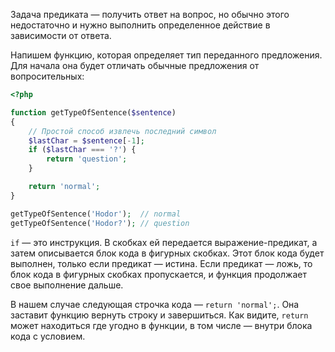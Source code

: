 Задача предиката — получить ответ на вопрос, но обычно этого недостаточно и нужно выполнить определенное действие в зависимости от ответа.

Напишем функцию, которая определяет тип переданного предложения. Для начала она будет отличать обычные предложения от вопросительных:

```php
<?php

function getTypeOfSentence($sentence)
{
    // Простой способ извлечь последний символ
    $lastChar = $sentence[-1];
    if ($lastChar === '?') {
        return 'question';
    }

    return 'normal';
}

getTypeOfSentence('Hodor');  // normal
getTypeOfSentence('Hodor?'); // question
```

`if` — это инструкция. В скобках ей передается выражение-предикат, а затем описывается блок кода в фигурных скобках. Этот блок кода будет выполнен, только если предикат — истина. Если предикат — ложь, то блок кода в фигурных скобках пропускается, и функция продолжает свое выполнение дальше.

В нашем случае следующая строчка кода — `return 'normal';`. Она заставит функцию вернуть строку и завершиться. Как видите, `return` может находиться где угодно в функции, в том числе — внутри блока кода с условием.

